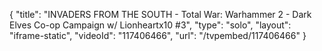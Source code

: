 {
    "title": "INVADERS FROM THE SOUTH - Total War: Warhammer 2 - Dark Elves Co-op Campaign w\/ Lionheartx10 #3",
    "type": "solo",
    "layout": "iframe-static",
    "videoId": "117406466",
    "url": "\/tvpembed\/117406466"
}
